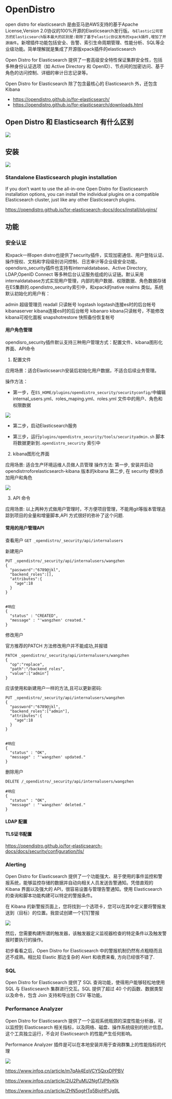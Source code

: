 # OpenDistro

open distro for elasticsearch 是由亚马逊AWS支持的基于Apache License,Version 2.0协议的100%开源的Elasticsearch发行版。`与Elastic公司官方的Elasticsearch版本最大的区别是:剔除了基于elastic协议发布的xpack插件,增加了开源插件`。新增插件功能包括安全、告警、索引生命周期管理、性能分析、SQL等企业级功能。简单理解就是集成了开源版xpack插件的elasticsearch

Open Distro for Elasticsearch 提供了一套高级安全特性保证集群安全性，包括多种身份认证选项（如 Active Directory 和 OpenID）、节点间的加密访问、基于角色的访问控制、详细的审计日志记录等。

Open Distro for Elasticsearch 除了包含最核心的 Elasticsearch 外，还包含 Kibana

- https://opendistro.github.io/for-elasticsearch/
- https://opendistro.github.io/for-elasticsearch/downloads.html

## Open Distro 和 Elasticsearch 有什么区别

![](_v_images/20201223152548938_570910494.png)


## 安装



![](_v_images/20210113162729076_18508507.png)

### Standalone Elasticsearch plugin installation

If you don’t want to use the all-in-one Open Distro for Elasticsearch installation options, you can install the individual plugins on a compatible Elasticsearch cluster, just like any other Elasticsearch plugins.

https://opendistro.github.io/for-elasticsearch-docs/docs/install/plugins/

## 功能

### 安全认证

和xpack一样open distro也提供了security插件，实现加密通信、用户登陆认证、操作授权、文档和字段级别访问控制、日志审计等企业级安全功能。opendisro_security插件也支持有internaldatabase、Active Directory, LDAP,OpenID Connect 等多种后台认证服务组成的认证链。默认采用internaldatabase方式实现用户管理，内部的用户数据、权限数据、角色数据存储在ES集群的.opendistro_security索引中，和xpack的native realms 类似。系统默认初始化的用户有：

admin 超级管理员
readall 只读帐号
logstash logstash连接es时的后台帐号
kibanaserver kibana连接es时的后台帐号
kibanaro kibana只读帐号，不能修改kibana可视化面板
snapshotrestore 快照备份恢复帐号

#### 用户角色管理
opendisro_security插件默认支持三种用户管理方式：配置文件、kibana图形化界面、API命令

1. 配置文件

应用场景：适合Elasticsearch安装后初始化用户数据，不适合后续业务管理。

操作方法：

- 第一步，在`ES_HOME/plugins/opendistro_security/securityconfig/`中编辑internal_users.yml、roles_maping.yml、roles.yml 文件中的用户、角色和权限数据

![](_v_images/20210113100447421_320466828.png)

- 第二步，启动Elasticsearch服务

- 第三步，运行`plugins/opendistro_security/tools/securityadmin.sh` 脚本将数据更新到`.opendistro_security` 索引中

2. kibana图形化界面

应用场景: 适合生产环境运维人员做人员管理
操作方法:
第一步, 安装并启动opendistrroforelasticsearch-kibana 版本的kibana
第二步, 在 security 模块添加用户和角色

![](_v_images/20210113100629432_1651580359.png)

3. API 命令

应用场景: 以上两种方式做用户管理时，不方便项目管理，不能用git等版本管理追踪到项目的全量和增量脚本,API 方式很好的弥补了这个问题.

#### 常用的用户管理API
查看用户 `GET _opendistro/_security/api/internalusers`

新建用户

```
PUT _opendistro/_security/api/internalusers/wangzhen
{
  "password":"6789@jkl",
  "backend_roles":[],
  "attributes":{
    "age":18
  }
}


#响应
{
  "status" : "CREATED",
  "message" : "'wangzhen' created."
}
```

修改用户

官方推荐的PATCH 方法修改用户并不能成功,并报错

```
PATCH _opendistro/_security/api/internalusers/wangzhen
{
  "op":"replace",
  "path":"/backend_roles",
  "value":["admin"]
}  
```
应该使用和新建用户一样的方法,且可以更新密码:

```
​PUT _opendistro/_security/api/internalusers/wangzhen
{
  "password":"6789@jkl",
  "backend_roles":["admin"],
  "attributes":{
    "age":18
  }
}


#响应
{
  "status" : "OK",
  "message" : "'wangzhen' updated."
}
```

删除用户

```
DELETE /_opendistro/_security/api/internalusers/wangzhen

#响应
{
  "status" : "OK",
  "message" : "'wangzhen' deleted."
}

```

#### LDAP 配置


#### TLS证书配置 


https://opendistro.github.io/for-elasticsearch-docs/docs/security/configuration/tls/


### Alerting

Open Distro for Elasticsearch 提供了一个功能强大、易于使用的事件监控和警报系统，能够监控存储的数据并自动向相关人员发送告警通知。凭借直观的 Kibana 界面以及强大的 API，很容易设置与管理告警通知。使用 Elasticsearch 的查询和脚本功能构建可以特定的警报条件。

在 Kibana 的新警报页面上，您将找到一个选项卡，您可以在其中定义要将警报发送到（目标）的位置。我尝试创建一个钉钉警报

![](_v_images/20210104103908643_103115523.png)


然后，您需要构建所谓的触发器，该触发器定义监视器检查的特定条件以及触发警报时要执行的操作。

初步看看之后，Open Distro for Elasticsearch 中的警报机制仍然有点粗糙而且还不成熟。相比较 Elastic 那边复杂的 Alert 和收费来看, 方向已经很不错了.


### SQL

Open Distro for Elasticsearch 提供了 SQL 查询功能，使得用户能够轻松地使用 SQL 与 Elasticsearch 集群进行交互。SQL 提供了超过 40 个的函数、数据类型以及命令，包含 Join 支持和导出到 CSV 等功能。

### Performance Analyzer

Open Distro for Elasticsearch 提供了一个监视系统瓶颈的深度性能分析器，可以监控到 Elasticsearch 相关指标，以及网络、磁盘、操作系统级别的统计信息。这个工具独立运行，不会对 Elasticsearch 的性能产生任何影响。

Performance Analyzer 插件是可以在本地安装并用于查询群集上的性能指标的代理

![](_v_images/20210104103938551_1916574946.png)



https://www.infoq.cn/article/m7qAk4EqVCY5QxxDPPBV


https://www.infoq.cn/article/2iU2PuMU2Ngf7JP9yKIk

https://www.infoq.cn/article/ZHN5qgHTq5BjoHPiJg9L